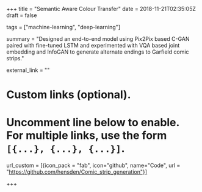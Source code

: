 +++
title = "Semantic Aware Colour Transfer"
date = 2018-11-21T02:35:05Z
draft = false

tags = ["machine-learning", "deep-learning"]

summary = "Designed an end-to-end model using Pix2Pix based C-GAN paired with fine-tuned LSTM and experimented with VQA based joint embedding and InfoGAN to generate alternate endings to Garfield comic strips."

external_link = ""

# Custom links (optional).
#   Uncomment line below to enable. For multiple links, use the form `[{...}, {...}, {...}]`.
 url_custom = [{icon_pack = "fab", icon="github", name="Code", url = "https://github.com/hensden/Comic_strip_generation"}]

+++
